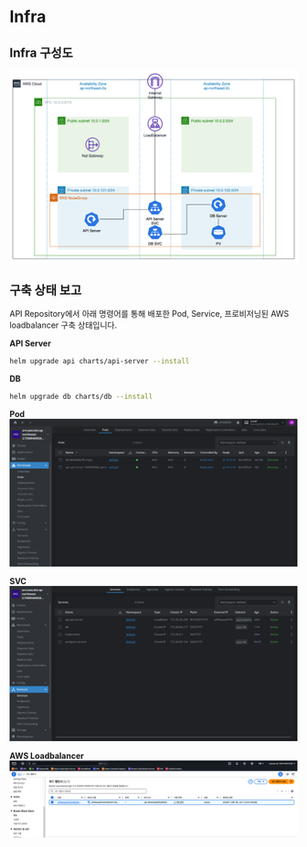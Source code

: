# Infra

## Infra 구성도

![](assets/infra.png)

## 구축 상태 보고

API Repository에서 아래 명령어를 통해 배포한 Pod, Service, 프로비저닝된 AWS loadbalancer 구축 상태입니다.

**API Server**
```bash
helm upgrade api charts/api-server --install
```

**DB**
```bash
helm upgrade db charts/db --install 
```

**Pod**
![](assets/pods.png)


**SVC**
![](assets/svc.png)

**AWS Loadbalancer**
![](assets/lb.png)